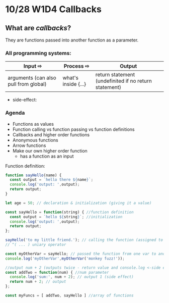 # 10/28 W1D4 Callbacks
## What are *callbacks*?
They are functions passed into another function as a parameter.

### All programming systems:
Input ⇨ | Process ⇨ | Output
--- | --- | ---
arguments (can also pull from global) | what's inside {...} | return statement (undefinited if no return statement)

* side-effect:

### Agenda
* Functions as values
* Function calling vs function passing vs function definitions
* Callbacks and higher order functions
* Anonymous functions
* Arrow functions
* Make our own higher order function
  * has a function as an input

Function definition:
```javascript
function sayHello(name) {
  const output = `hello there ${name}`;
  console.log('output: ',output);
  return output;
}
```

```javascript
let age = 50; // declaration & initialization (giving it a value)

const sayHello = function(string) { //function definition
  const output = `hello ${string}`; //initialization
  console.log('output: ',output);
  return output;
};

sayHello('to my little friend.'); // calling the function (assigned to a variable)
// ^( ... ) uniary operator

const myOtherVar = sayHello; // passed the function from one var to another
console.log('myOtherVar',myOtherVar('monkey fuzz!'));
```

```javascript
//output num + 2 (outputs twice - return value and console.log <-side effect)
const addTwo = function(num) { //num parameter
  console.log('sum:', num + 2); // output 1 (side effect)
  return num + 2; // output
};

const myFuncs = [ addTwo, sayHello ] //array of functions
```